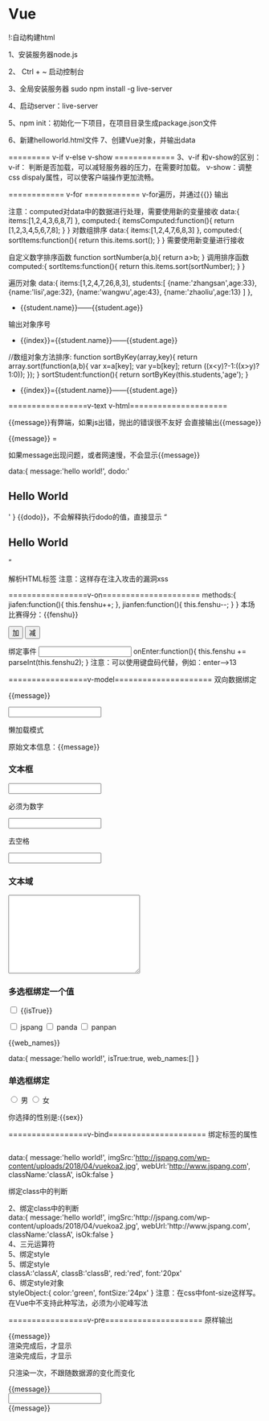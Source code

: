 # Vue

!:自动构建html

1、安装服务器node.js

2、 Ctrl + ~  启动控制台

3、全局安装服务器  sudo npm install -g live-server

4、启动server：live-server

5、npm init：初始化一下项目，在项目目录生成package.json文件

6、新建helloworld.html文件
7、创建Vue对象，并输出data


========= v-if  v-else  v-show =============
3、v-if 和v-show的区别：
v-if： 判断是否加载，可以减轻服务器的压力，在需要时加载。
v-show：调整css dispaly属性，可以使客户端操作更加流畅。

============ v-for ============
v-for遍历，并通过{{}} 输出

注意：computed对data中的数据进行处理，需要使用新的变量接收
data:{
                items:[1,2,4,3,6,8,7]
            },
            computed:{
                itemsComputed:function(){
                    return [1,2,3,4,5,6,7,8];
                }
            }
对数组排序
data:{
                items:[1,2,4,7,6,8,3]
            },
            computed:{
                sortItems:function(){
                    return this.items.sort();
                }
            }
需要使用新变量进行接收

自定义数字排序函数
function sortNumber(a,b){
            return a>b;
        }
调用排序函数
computed:{
                sortItems:function(){
                    return this.items.sort(sortNumber);
                }
            }

遍历对象
data:{
                items:[1,2,4,7,26,8,3],
                students:[
                    {name:'zhangsan',age:33},
                    {name:'lisi',age:32},
                    {name:'wangwu',age:43},
                    {name:'zhaoliu',age:13}
                ]
            },
<ul>
            <li v-for="student in students">
                {{student.name}}——{{student.age}}
            </li>
        </ul>
输出对象序号
<ul>
            <li v-for="(student,index) in students">
                {{index}}={{student.name}}——{{student.age}}
            </li>
        </ul>

//数组对象方法排序:
        function sortByKey(array,key){
            return array.sort(function(a,b){
                var x=a[key];
                var y=b[key];
                return ((x<y)?-1:((x>y)?1:0));
            });
        }
sortStudent:function(){
                    return sortByKey(this.students,'age');
                }
 <ul>
            <li v-for="(student,index) in sortStudent">
                {{index}}={{student.name}}——{{student.age}}
            </li>
        </ul>               

=================v-text v-html=====================

<span>{{message}}</span>有弊端，如果js出错，抛出的错误很不友好
会直接输出{{message}}

<div id="app">
        <span>{{message}}</span>
        =
        <span v-text="message"></span>
    </div>

如果message出现问题，或者网速慢，不会显示{{message}}

data:{
                message:'hello world!',
                dodo:'<h2>Hello World</h2>'
            }
<span>{{dodo}}</span>，不会解释执行dodo的值，直接显示 “<h2>Hello World</h2>”

<span v-html="dodo"></span>解析HTML标签
注意：这样存在注入攻击的漏洞xss

=================v-on=====================
methods:{
                jiafen:function(){
                    this.fenshu++;
                },
                jianfen:function(){
                    this.fenshu--;
                }
            }
本场比赛得分：{{fenshu}}
        <p>
            <button v-on:click="jiafen">加</button>
            <button v-on:click="jianfen">减</button>
        </p>

绑定事件
<input type="text" v-on:keyup.enter="onEnter" v-model="fenshu2">
onEnter:function(){
                    this.fenshu += parseInt(this.fenshu2);
                }
注意：可以使用键盘码代替，例如：enter——>13

=================v-model=====================
双向数据绑定
<div id="app">
        <p>{{message}}</p>
        <p><input type="text" v-model="message"></p>
    </div>
懒加载模式
<div id="app">
        <p>原始文本信息：{{message}}</p>
        <h3>文本框</h3>
        <p><input type="text" v-model.lazy="message"></p>
    </div>
必须为数字
<p><input type="text" v-model.number="message"></p>
去空格
<p><input type="text" v-model.trim="message"></p>

<h3>文本域</h3>
<textarea cols="30" rows="10" v-model="message"></textarea>
<h3>多选框绑定一个值</h3>
        <input type="checkbox" id="isTrue" v-model="isTrue">
        <label for="isTure">{{isTrue}}</label>

<p>
            <input type="checkbox" id="jspang" value="jspang" v-model="web_names">
            <label for="isTure">jspang</label>
            <input type="checkbox" id="panda" value="panda"  v-model="web_names">
            <label for="isTure">panda</label>
            <input type="checkbox" id="panpan" value="panpan"  v-model="web_names">
            <label for="isTure">panpan</label>
        </p>
        <p>{{web_names}}</p>
data:{
                message:'hello world!',
                isTrue:true,
                web_names:[]
            }
<h3>单选框绑定</h3>
        <p>
            <input type="radio" id="one" value="男" v-model="sex">
            <label for="one">男</label>
            <input type="radio" id="two" value="女" v-model="sex">
            <label for="two">女</label>
            <p>你选择的性别是:{{sex}}</p>
        </p>
=================v-bind=====================
绑定标签的属性
<p><img v-bind:src="imgSrc" alt="" width="200px"></p>

data:{
                message:'hello world!',
                imgSrc:'http://jspang.com/wp-content/uploads/2018/04/vuekoa2.jpg',
                webUrl:'http://www.jspang.com',
                className:'classA',
                isOk:false
            }

绑定class中的判断
<div :class="{classA:isOk}">2、绑定class中的判断</div>
data:{
                message:'hello world!',
                imgSrc:'http://jspang.com/wp-content/uploads/2018/04/vuekoa2.jpg',
                webUrl:'http://www.jspang.com',
                className:'classA',
                isOk:false
            }
<div :class="isOk?classA:classB">4、三元运算符</div>

<div :style="{olor:red,font-size:font}">5、绑定style</div>

<div :style="{color:red,fontsize:font}">5、绑定style</div>
classA:'classA',
classB:'classB',
red:'red',
font:'20px'

<div :style="styleObject">6、绑定style对象</div>
styleObject:{
                    color:'green',
                    fontSize:'24px'
                }
 注意：在css中font-size这样写。
 在Vue中不支持此种写法，必须为小驼峰写法               


=================v-pre=====================
原样输出
<div v-pre>{{message}}</div>
渲染完成后，才显示
<div v-cloak>渲染完成后，才显示</div>

只渲染一次，不跟随数据源的变化而变化
<div v-once>{{message}}</div>
        <div><input type="text" v-model="message"></div>
        <div>{{message}}</div>
